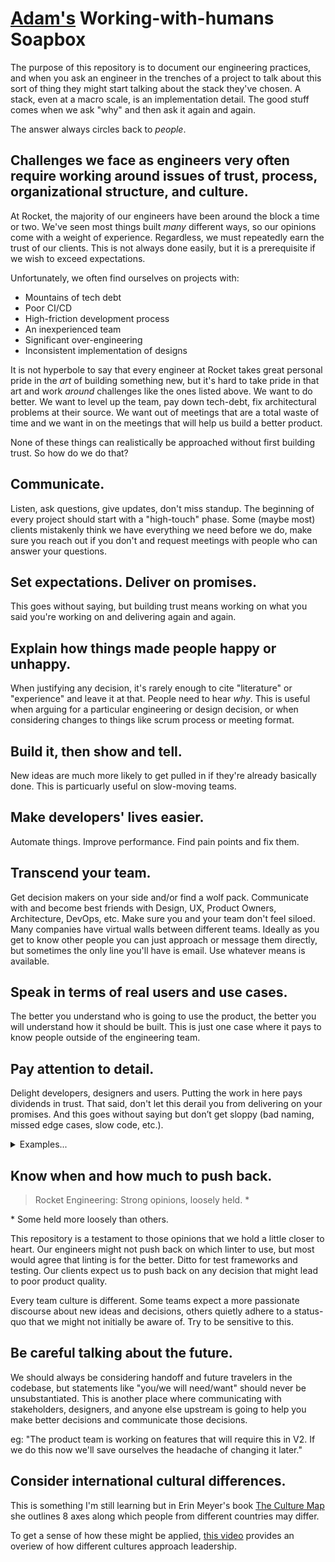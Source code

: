 # [Adam's](https://github.com/afraser) Working-with-humans Soapbox

The purpose of this repository is to document our engineering practices, and when you ask an engineer in the trenches of a project to talk about this sort of thing they might start talking about the stack they've chosen. A stack, even at a macro scale, is an implementation detail. The good stuff comes when we ask "why" and then ask it again and again.

The answer always circles back to _people_.

## Challenges we face as engineers very often require working around issues of trust, process, organizational structure, and culture.

At Rocket, the majority of our engineers have been around the block a time or two. We've seen most things built _many_ different ways, so our opinions come with a weight of experience. Regardless, we must repeatedly earn the trust of our clients. This is not always done easily, but it is a prerequisite if we wish to exceed expectations.

Unfortunately, we often find ourselves on projects with:

- Mountains of tech debt
- Poor CI/CD
- High-friction development process
- An inexperienced team
- Significant over-engineering
- Inconsistent implementation of designs

It is not hyperbole to say that every engineer at Rocket takes great personal pride in the _art_ of building something new, but it's hard to take pride in that art and work _around_ challenges like the ones listed above. We want to do better. We want to level up the team, pay down tech-debt, fix architectural problems at their source. We want out of meetings that are a total waste of time and we want in on the meetings that will help us build a better product.

None of these things can realistically be approached without first building trust. So how do we do that?

## Communicate.

Listen, ask questions, give updates, don't miss standup. The beginning of every project should start with a "high-touch" phase. Some (maybe most) clients mistakenly think we have everything we need before we do, make sure you reach out if you don't and request meetings with people who can answer your questions.

## Set expectations. Deliver on promises.

This goes without saying, but building trust means working on what you said you're working on and delivering again and again.

## Explain how things made people happy or unhappy.

When justifying any decision, it's rarely enough to cite "literature" or "experience" and leave it at that. People need to hear _why_. This is useful when arguing for a particular engineering or design decision, or when considering changes to things like scrum process or meeting format.

## Build it, then show and tell.

New ideas are much more likely to get pulled in if they're already basically done. This is particuarly useful on slow-moving teams.

## Make developers' lives easier.

Automate things. Improve performance. Find pain points and fix them.

## Transcend your team.

Get decision makers on your side and/or find a wolf pack. Communicate with and become best friends with Design, UX, Product Owners, Architecture, DevOps, etc. Make sure you and your team don't feel siloed. Many companies have virtual walls between different teams. Ideally as you get to know other people you can just approach or message them directly, but sometimes the only line you'll have is email. Use whatever means is available.

## Speak in terms of real users and use cases.

The better you understand who is going to use the product, the better you will understand how it should be built. This is just one case where it pays to know people outside of the engineering team.

## Pay attention to detail.

Delight developers, designers and users. Putting the work in here pays dividends in trust. That said, don't let this derail you from delivering on your promises. And this goes without saying but don’t get sloppy (bad naming, missed edge cases, slow code, etc.).

<details>
  <summary>Examples...</summary>

  - Think hard about naming.
  - Use sensible abstractions and try to write “idiomatic” code adhering to framework patterns.
  - Provide sensible error handling for developers and users.
  - Always consider worst-case performance.
  - Always have a [SSOT](https://en.wikipedia.org/wiki/Single_source_of_truth).
  - Write unit tests.
  - Avoid hacks and “magic numbers”.
    - If you can’t, leave notes in comments for future travellers.
  - Employ responsive styles and sensible css transitions.
  - Optimize for the intended platform and user: Phone or desktop? Consumer or professional?
  - Consider keyboard accessibility and shortcuts.
    - esc key closes modals, click-away dismisses popovers, etc
    - All UI (minimally links, buttons and inputs) should be keyboard accessible
  - Consider hover/focus/active states.
</details>

## Know when and how much to push back.

> Rocket Engineering: Strong opinions, loosely held. *

\* Some held more loosely than others.

This repository is a testament to those opinions that we hold a little closer to heart. Our engineers might not push back on which linter to use, but most would agree that linting is for the better. Ditto for test frameworks and testing. Our clients expect us to push back on any decision that might lead to poor product quality.

Every team culture is different. Some teams expect a more passionate discourse about new ideas and decisions, others quietly adhere to a status-quo that we might not initially be aware of. Try to be sensitive to this.

## Be careful talking about the future.

We should always be considering handoff and future travelers in the codebase, but statements like "you/we will need/want" should never be unsubstantiated. This is another place where communicating with stakeholders, designers, and anyone else upstream is going to help you make better decisions and communicate those decisions.

eg: "The product team is working on features that will require this in V2. If we do this now we'll save ourselves the headache of changing it later."

## Consider international cultural differences.

This is something I'm still learning but in Erin Meyer's book [The Culture Map](https://erinmeyer.com/books/the-culture-map/) she outlines 8 axes along which people from different countries may differ.

To get a sense of how these might be applied, [this video](https://hbr.org/video/embed/5476393165001/how-cultures-across-the-world-approach-leadership) provides an overiew of how different cultures approach leadership.
